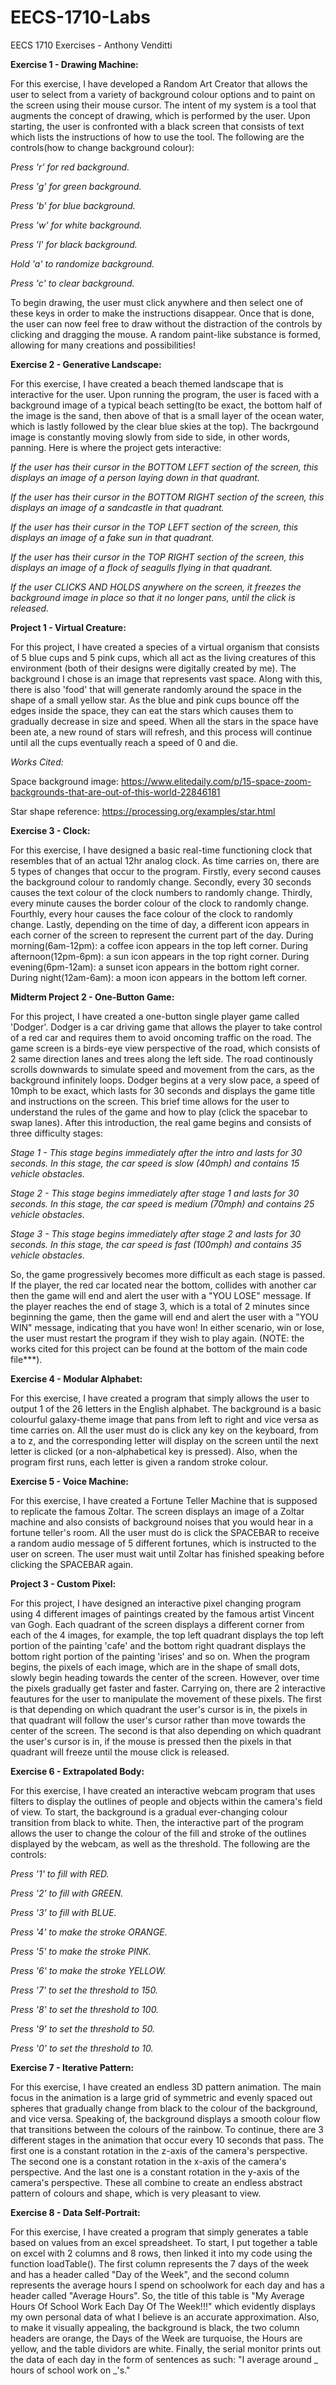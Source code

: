 # EECS-1710-Labs
EECS 1710 Exercises - Anthony Venditti

**Exercise 1 - Drawing Machine:**

For this exercise, I have developed a Random Art Creator that allows the user to select from a variety of background colour options and to paint on the screen using their mouse cursor. The intent of my system is a tool that augments the concept of drawing, which is performed by the user. Upon starting, the user is confronted with a black screen that consists of text which lists the instructions of how to use the tool. The following are the controls(how to change background colour):

*Press 'r' for red background.*

*Press 'g' for green background.*

*Press 'b' for blue background.*

*Press 'w' for white background.*

*Press 'l' for black background.*

*Hold 'a' to randomize background.*

*Press 'c' to clear background.*


To begin drawing, the user must click anywhere and then select one of these keys in order to make the instructions disappear. Once that is done, the user can now feel free to draw without the distraction of the controls by clicking and dragging the mouse. A random paint-like substance is formed, allowing for many creations and possibilities! 



**Exercise 2 - Generative Landscape:**

For this exercise, I have created a beach themed landscape that is interactive for the user. Upon running the program, the user is faced with a background image of a typical beach setting(to be exact, the bottom half of the image is the sand, then above of that is a small layer of the ocean water, which is lastly followed by the clear blue skies at the top). The backrgound image is constantly moving slowly from side to side, in other words, panning. Here is where the project gets interactive:

*If the user has their cursor in the BOTTOM LEFT section of the screen, this displays an image of a person laying down in that quadrant.*

*If the user has their cursor in the BOTTOM RIGHT section of the screen, this displays an image of a sandcastle in that quadrant.*

*If the user has their cursor in the TOP LEFT section of the screen, this displays an image of a fake sun in that quadrant.*

*If the user has their cursor in the TOP RIGHT section of the screen, this displays an image of a flock of seagulls flying in that quadrant.*

*If the user CLICKS AND HOLDS anywhere on the screen, it freezes the background image in place so that it no longer pans, until the click is released.*



**Project 1 - Virtual Creature:**

For this project, I have created a species of a virtual organism that consists of 5 blue cups and 5 pink cups, which all act as the living creatures of this environment (both of their designs were digitally created by me). The background I chose is an image that represents vast space. Along with this, there is also 'food' that will generate randomly around the space in the shape of a small yellow star. As the blue and pink cups bounce off the edges inside the space, they can eat the stars which causes them to gradually decrease in size and speed. When all the stars in the space have been ate, a new round of stars will refresh, and this process will continue until all the cups eventually reach a speed of 0 and die. 

*Works Cited:*

Space background image: https://www.elitedaily.com/p/15-space-zoom-backgrounds-that-are-out-of-this-world-22846181

Star shape reference: https://processing.org/examples/star.html



**Exercise 3 - Clock:**

For this exercise, I have designed a basic real-time functioning clock that resembles that of an actual 12hr analog clock. As time carries on, there are 5 types of changes that occur to the program. Firstly, every second causes the background colour to randomly change. Secondly, every 30 seconds causes the text colour of the clock numbers to randomly change. Thirdly, every minute causes the border colour of the clock to randomly change. Fourthly, every hour causes the face colour of the clock to randomly change. Lastly, depending on the time of day, a different icon appears in each corner of the screen to represent the current part of the day. During morning(6am-12pm): a coffee icon appears in the top left corner. During afternoon(12pm-6pm): a sun icon appears in the top right corner. During evening(6pm-12am): a sunset icon appears in the bottom right corner. During night(12am-6am): a moon icon appears in the bottom left corner. 



**Midterm Project 2 - One-Button Game:**

For this project, I have created a one-button single player game called 'Dodger'. Dodger is a car driving game that allows the player to take control of a red car and requires them to avoid oncoming traffic on the road. The game screen is a birds-eye view perspective of the road, which consists of 2 same direction lanes and trees along the left side. The road continously scrolls downwards to simulate speed and movement from the cars, as the background infinitely loops. Dodger begins at a very slow pace, a speed of 10mph to be exact, which lasts for 30 seconds and displays the game title and instructions on the screen. This brief time allows for the user to understand the rules of the game and how to play (click the spacebar to swap lanes). After this introduction, the real game begins and consists of three difficulty stages:

*Stage 1 - This stage begins immediately after the intro and lasts for 30 seconds. In this stage, the car speed is slow (40mph) and contains 15 vehicle obstacles.*

*Stage 2 - This stage begins immediately after stage 1 and lasts for 30 seconds. In this stage, the car speed is medium (70mph) and contains 25 vehicle obstacles.*

*Stage 3 - This stage begins immediately after stage 2 and lasts for 30 seconds. In this stage, the car speed is fast (100mph) and contains 35 vehicle obstacles.*


So, the game progressively becomes more difficult as each stage is passed. If the player, the red car located near the bottom, collides with another car then the game will end and alert the user with a "YOU LOSE" message. If the player reaches the end of stage 3, which is a total of 2 minutes since beginning the game, then the game will end and alert the user with a "YOU WIN" message, indicating that you have won! In either scenario, win or lose, the user must restart the program if they wish to play again. (NOTE: the works cited for this project can be found at the bottom of the main code file***). 



**Exercise 4 - Modular Alphabet:**

For this exercise, I have created a program that simply allows the user to output 1 of the 26 letters in the English alphabet. The background is a basic colourful galaxy-theme image that pans from left to right and vice versa as time carries on. All the user must do is click any key on the keyboard, from a to z, and the corresponding letter will display on the screen until the next letter is clicked (or a non-alphabetical key is pressed). Also, when the program first runs, each letter is given a random stroke colour.



**Exercise 5 - Voice Machine:**

For this exercise, I have created a Fortune Teller Machine that is supposed to replicate the famous Zoltar. The screen displays an image of a Zoltar machine and also consists of background noises that you would hear in a fortune teller's room. All the user must do is click the SPACEBAR to receive a random audio message of 5 different fortunes, which is instructed to the user on screen. The user must wait until Zoltar has finished speaking before clicking the SPACEBAR again.



**Project 3 - Custom Pixel:**

For this project, I have designed an interactive pixel changing program using 4 different images of paintings created by the famous artist Vincent van Gogh. Each quadrant of the screen displays a different corner from each of the 4 images, for example, the top left quadrant displays the top left portion of the painting 'cafe' and the bottom right quadrant displays the bottom right portion of the painting 'irises' and so on. When the program begins, the pixels of each image, which are in the shape of small dots, slowly begin heading towards the center of the screen. However, over time the pixels gradually get faster and faster. Carrying on, there are 2 interactive feautures for the user to manipulate the movement of these pixels. The first is that depending on which quadrant the user's cursor is in, the pixels in that quadrant will follow the user's cursor rather than move towards the center of the screen. The second is that also depending on which quadrant the user's cursor is in, if the mouse is pressed then the pixels in that quadrant will freeze until the mouse click is released. 



**Exercise 6 - Extrapolated Body:**

For this exercise, I have created an interactive webcam program that uses filters to display the outlines of people and objects within the camera's field of view. To start, the background is a gradual ever-changing colour transition from black to white. Then, the interactive part of the program allows the user to change the colour of the fill and stroke of the outlines displayed by the webcam, as well as the threshold. The following are the controls:

*Press '1' to fill with RED.*

*Press '2' to fill with GREEN.*

*Press '3' to fill with BLUE.*

*Press '4' to make the stroke ORANGE.*

*Press '5' to make the stroke PINK.*

*Press '6' to make the stroke YELLOW.*

*Press '7' to set the threshold to 150.*

*Press '8' to set the threshold to 100.*

*Press '9' to set the threshold to 50.*

*Press '0' to set the threshold to 10.*



**Exercise 7 - Iterative Pattern:**

For this exercise, I have created an endless 3D pattern animation. The main focus in the animation is a large grid of symmetric and evenly spaced out spheres that gradually change from black to the colour of the background, and vice versa. Speaking of, the background displays a smooth colour flow that transitions between the colours of the rainbow. To continue, there are 3 different stages in the animation that occur every 10 seconds that pass. The first one is a constant rotation in the z-axis of the camera's perspective. The second one is a constant rotation in the x-axis of the camera's perspective. And the last one is a constant rotation in the y-axis of the camera's perspective. These all combine to create an endless abstract pattern of colours and shape, which is very pleasant to view. 



**Exercise 8 - Data Self-Portrait:**

For this exercise, I have created a program that simply generates a table based on values from an excel spreadsheet. To start, I put together a table on excel with 2 columns and 8 rows, then linked it into my code using the function loadTable(). The first column represents the 7 days of the week and has a header called "Day of the Week", and the second column represents the average hours I spend on schoolwork for each day and has a header called "Average Hours". So, the title of this table is "My Average Hours Of School Work Each Day Of The Week!!!" which evidently displays my own personal data of what I believe is an accurate approximation. Also, to make it visually appealing, the background is black, the two column headers are orange, the Days of the Week are turquoise, the Hours are yellow, and the table dividors are white. Finally, the serial monitor prints out the data of each day in the form of sentences as such: "I average around _ hours of school work on _'s."
